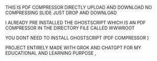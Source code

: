 THIS IS PDF COMPRESSOR DIRECTLY UPLOAD AND DOWNLOAD NO COMPRESSING SLIDE JUST DROP AND DOWNLOAD 

I ALREADY PRE INSTALLED THE GHOSTSCRIPT WHICH IS AN PDF COMPRESSOR IN THE DIRECTORY FILE CALLED WWWROOT 

YOU DONT NEED TO INSTALL GHOSTSCRIPT (PDF COMPRESSOR )

PROJECT ENTIRELY MADE WITH GROK AND CHATGPT FOR MY EDUCATIONAL AND LEARNING PURPOSE , 
